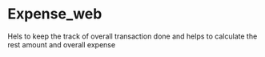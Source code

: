 # Expense_web
Hels to keep the track of overall transaction done and helps to calculate the rest amount and overall expense
